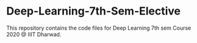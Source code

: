 # Deep-Learning-7th-Sem-Elective

This repository contains the code files for Deep Learning 7th sem Course 2020 @ IIIT Dharwad.
